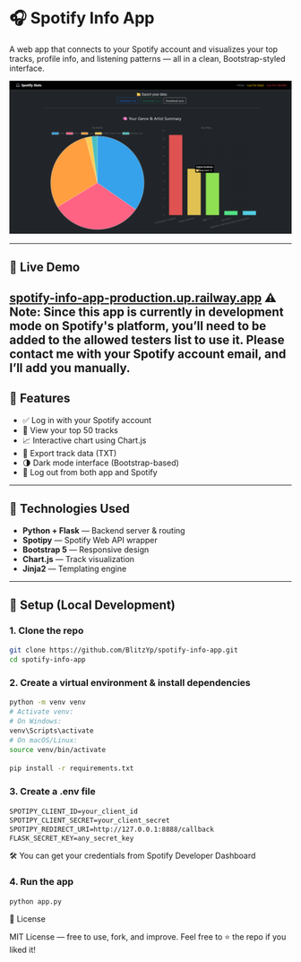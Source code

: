 # 🎧 Spotify Info App

A web app that connects to your Spotify account and visualizes your top tracks, profile info, and listening patterns — all in a clean, Bootstrap-styled interface.

![Spotify Info App Screenshot](assets/screenshot.png)

---

## 🔗 Live Demo

[spotify-info-app-production.up.railway.app](https://spotify-info-app-production.up.railway.app)
⚠️ Note: Since this app is currently in development mode on Spotify's platform, you’ll need to be added to the allowed testers list to use it.
Please contact me with your Spotify account email, and I’ll add you manually.
---

## 🚀 Features

- ✅ Log in with your Spotify account
- 🎵 View your top 50 tracks
- 📈 Interactive chart using Chart.js
- 📁 Export track data (TXT)
- 🌗 Dark mode interface (Bootstrap-based)
- 🔐 Log out from both app and Spotify

---

## 🧰 Technologies Used

- **Python + Flask** — Backend server & routing
- **Spotipy** — Spotify Web API wrapper
- **Bootstrap 5** — Responsive design
- **Chart.js** — Track visualization
- **Jinja2** — Templating engine

---

## 🔐 Setup (Local Development)

### 1. Clone the repo

```bash
git clone https://github.com/BlitzYp/spotify-info-app.git
cd spotify-info-app
```
### 2. Create a virtual environment & install dependencies

```bash
python -m venv venv
# Activate venv:
# On Windows:
venv\Scripts\activate
# On macOS/Linux:
source venv/bin/activate

pip install -r requirements.txt
```

### 3. Create a .env file

```
SPOTIPY_CLIENT_ID=your_client_id
SPOTIPY_CLIENT_SECRET=your_client_secret
SPOTIPY_REDIRECT_URI=http://127.0.0.1:8888/callback
FLASK_SECRET_KEY=any_secret_key
```
🛠 You can get your credentials from Spotify Developer Dashboard

### 4. Run the app

```bash
python app.py
```

📄 License

MIT License — free to use, fork, and improve.
Feel free to ⭐ the repo if you liked it!
